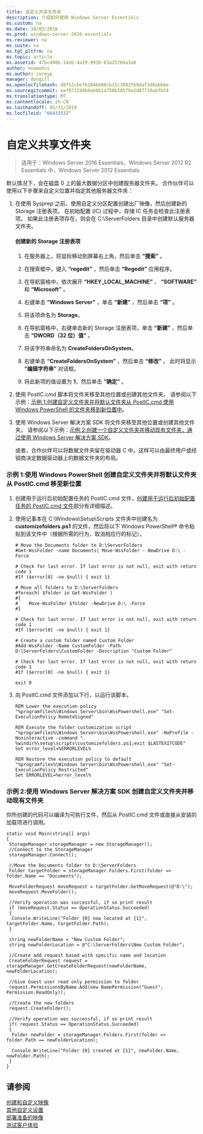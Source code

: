 ```yaml
---
title: 自定义共享文件夹
description: 介绍如何使用 Windows Server Essentials
ms.custom: na
ms.date: 10/03/2016
ms.prod: windows-server-2016-essentials
ms.reviewer: na
ms.suite: na
ms.tgt_pltfrm: na
ms.topic: article
ms.assetid: 47bc4986-14eb-4a29-9930-83a25704a3a0
author: nnamuhcs
ms.author: coreyp
manager: dongill
ms.openlocfilehash: d8f52cbe76204bb00cb15c3093f69daf3d8abb6e
ms.sourcegitcommit: eaf071249b6eb6b1a758b38579a2d87710abfb54
ms.translationtype: MT
ms.contentlocale: zh-CN
ms.lasthandoff: 05/31/2019
ms.locfileid: "66433532"
---
```

# <a name="customize-shared-folders"></a>自定义共享文件夹

>适用于：Windows Server 2016 Essentials，Windows Server 2012 R2 Essentials 中，Windows Server 2012 Essentials

默认情况下，会在磁盘 0 上的最大数据分区中创建服务器文件夹。 合作伙伴可以使用以下步骤来自定义位置并指定其他服务器文件夹：  
  
1. 在使用 Sysprep 之前，使用自定义分区配置创建出厂映像，然后创建新的 Storage 注册表项。 在初始配置 (IC) 过程中，存储 IC 任务会检查此注册表项。 如果此注册表项存在，则会在 C:\ServerFolders 目录中创建默认服务器文件夹。  
  
   #### <a name="to-create-a-new-storage-registry-key"></a>创建新的 Storage 注册表项  
  
   1.  在服务器上，将鼠标移动到屏幕右上角，然后单击 **“搜索”** 。  
  
   2.  在搜索框中，键入 **“regedit”** ，然后单击 **“Regedit”** 应用程序。  
  
   3.  在导航窗格中，依次展开 **“HKEY_LOCAL_MACHINE”** 、 **“SOFTWARE”** 和 **“Microsoft”** 。  
  
   4.  右键单击 **“Windows Server”** ，单击 **“新建”** ，然后单击 **“项”** 。  
  
   5.  将该项命名为 **Storage**。  
  
   6.  在导航窗格中，右键单击新的 Storage 注册表项，单击 **“新建”** ，然后单击 **“DWORD（32 位）值”** 。  
  
   7.  将该字符串命名为 **CreateFoldersOnSystem**。  
  
   8.  右键单击 **“CreateFoldersOnSystem”** ，然后单击 **“修改”** 。 此时将显示 **“编辑字符串”** 对话框。  
  
   9. 将此新项的值设置为 **1**，然后单击 **“确定”** 。  
  
2. 使用 PostIC.cmd 脚本将文件夹移至其他位置或创建其他文件夹。 请参阅以下示例：[示例 1:创建自定义文件夹并将默认文件夹从 PostIC.cmd 使用 Windows PowerShell 的文件夹移到新位置中](Customize-Shared-Folders.md#BKMK_Example1)。  
  
3. 使用 Windows Server 解决方案 SDK 将文件夹移至其他位置或创建其他文件夹。 请参阅以下示例：[示例 2:创建一个自定义文件夹并移动现有文件夹，通过使用 Windows Server 解决方案 SDK](Customize-Shared-Folders.md#BKMK_Example2)。  
  
   或者，合作伙伴可以将数据文件夹留在驱动器 C 中。这样可以由最终用户或经销商决定数据驱动器上的数据文件夹的布局。  
  
###  <a name="BKMK_Example1"></a> 示例 1:使用 Windows PowerShell 创建自定义文件夹并将默认文件夹从 PostIC.cmd 移至新位置  
  
1.  创建用于运行后初始配置任务的 PostIC.cmd 文件，[创建用于运行后初始配置任务的 PostIC.cmd 文件](Create-the-PostIC.cmd-File-for-Running-Post-Initial-Configuration-Tasks.md)部分有详细描述。  
  
2.  使用记事本在 C:\Windows\Setup\Scripts 文件夹中创建名为 **customizefolders.ps1** 的文件，然后将以下 Windows PowerShell® 命令粘贴到该文件中（根据所需的行为，取消相应行的标记）。  
  
    ```  
    # Move the Documents folder to D:\ServerFolders  
    #Get-WssFolder -name Documents| Move-WssFolder - NewDrive D:\ -Force  
  
    # Check for last error. If last error is not null, exit with return code 1  
    #If ($error[0] -ne $null) { exit 1}   
  
    # Move all folders to D:\ServerFolders  
    #foreach( $folder in Get-WssFolder )  
    #{  
    #    Move-WssFolder $folder -NewDrive D:\ -Force  
    #}  
  
    # Check for last error. If last error is not null, exit with return code 1  
    #If ($error[0] -ne $null) { exit 1}   
  
    # Create a custom folder named Custom Folder  
    #Add-WssFolder -Name CustomFolder -Path D:\ServerFolders\CustomFolder -Description "Custom Folder"  
  
    # Check for last error. If last error is not null, exit with return code 1  
    #If ($error[0] -ne $null) { exit 1}   
  
    exit 0  
    ```  
  
3.  向 PostIC.cmd 文件添加以下行，以运行该脚本。  
  
    ```  
    REM Lower the execution policy  
    "%programfiles%\Windows Server\bin\WssPowershell.exe" "Set-ExecutionPolicy RemoteSigned"  
  
    REM Execute the folder customization script  
    "%programfiles%\Windows Server\bin\WssPowershell.exe" -NoProfile -Noninteractive -command ". %windir%\setup\scripts\customizefolders.ps1;exit $LASTEXITCODE"  
    Set error_level=%ERRORLEVEL%  
  
    REM Restore the execution policy to default  
    "%programfiles%\Windows Server\bin\WssPowershell.exe" "Set-ExecutionPolicy Restricted"  
    Set ERRORLEVEL=%error_level%  
    ```  
  
###  <a name="BKMK_Example2"></a> 示例 2:使用 Windows Server 解决方案 SDK 创建自定义文件夹并移动现有文件夹  
 你所创建的代码可以编译为可执行文件，然后从 PostIC.cmd 文件或直接从安装的加载项进行调用。  
  
```  
static void Main(string[] args)  
{  
 StorageManager storageManager = new StorageManager();  
 //Connect to the StorageManager  
 storageManager.Connect();  
  
 //Move the Documents folder to D:\ServerFolders  
 Folder targetFolder = storageManager.Folders.First(folder => folder.Name == "Documents");  
  
 MoveFolderRequest moveRequest = targetFolder.GetMoveRequest(@"D:\");  
 moveRequest.MoveFolder();  
  
 //Verify operation was successful, if so print result  
 if (moveRequest.Status == OperationStatus.Succeeded)  
 {  
  Console.WriteLine("Folder {0} now located at {1}", targetFolder.Name, targetFolder.Path);  
 }  
  
 string newFolderName = "New Custom Folder";  
 string newFolderLocation = @"C:\ServerFolders\New Custom Folder";  
  
 //Create add request based with specific name and location  
 CreateFolderRequest request = storageManager.GetCreateFolderRequest(newFolderName, newFolderLocation);  
  
 //Give Guest user read only permission to folder  
 request.PermissionsByName.Add(new NamePermission("Guest", Permission.ReadOnly));  
  
 //Create the new folders  
 request.CreateFolder();  
  
 //Verify operation was successful, if so print result  
 if( request.Status == OperationStatus.Succeeded)  
 {  
  Folder newFolder = storageManager.Folders.First(folder => folder.Path == newFolderLocation);  
  
  Console.WriteLine("Folder {0} created at {1}", newFolder.Name, newFolder.Path);  
 }  
}  
```  
  
## <a name="see-also"></a>请参阅  
 [创建和自定义映像](Creating-and-Customizing-the-Image.md)   
 [其他自定义设置](Additional-Customizations.md)   
 [部署准备的映像](Preparing-the-Image-for-Deployment.md)   
 [测试客户体验](Testing-the-Customer-Experience.md)
